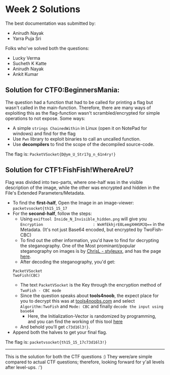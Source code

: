 # Week 2 Solutions

The best documentation was submitted by:
- Anirudh Nayak
- Yarra Puja Sri

Folks who've solved both the questions:
- Lucky Verma
- Sucheth K Katte
- Anirudh Nayak
- Ankit Kumar

## Solution for CTF0:BeginnersMania:
The question had a function that had to be called for printing a flag but wasn't called in the main-function. Therefore, there are many ways of exploiting this as the flag-function wasn't scrambled/encrypted for simple operations to not expose. Some ways:
- A simple `strings ChainedWithin` in Linux (open it on NotePad for windows) and find for the flag
- Use `Pwn` library to exploit binaries to call an uncalled function.
- Use **decompilers** to find the scope of the decompiled source-code. 

The flag is: `PacketVSocket{D@ym_U_Str17g_n_61n4ry!}`

## Solution for CTF1:FishFish!WhereAreU?
Flag was divided into two-parts, where one-half was in the visible description of the image, while the other was encrypted and hidden in the File's Extended Parameters/Metadata.
- To find the **first-half**, Open the Image in an image-viewer: `packetvsocket{th15_15_17`
- For the **second-half**, follow the steps:
    - Using `exiftool Inside_N_Invisible_hidden.png` will give you `Encryption                      : WxHfEkhjrE0LemgXHHSMJQ==` in the Metadata. (It's not just Base64 encoded, but encrypted by TwoFish-CBC)
    - To find out the other information, you'd have to find for decrypting the steganography. One of the Most prominant/popular steganography on images is by [ChrisL - styleuxx](github.com/stylesuxx/steganography), and has the page [here](stylesuxx.github.io/steganography/).
    - After decoding the steganography, you'd get:
    ```text
    PacketVSocket
    TwoFish(CBC)
    ```
    - The text `PacketVSocket` is the Key through the encryption method of `TwoFish - CBC mode`
    - Since the question speaks about **tools4noob**, the expect place for you to decrypt this was at [tools4noobs.com](https://www.tools4noobs.com/online_tools/decrypt/) and select `Algorithm:TwoFish` and `Mode: CBC` and finally `decode the input using base64`
        - Here, the Initialization-Vector is randomized by programming, and you can find the working of this tool [here](https://www.php.net/manual/en/function.mcrypt-encrypt.php)
    - And behold you'll get `c73d16l3!}`.
- Append both the halves to get your final flag.

The flag is: `packetvsocket{th15_15_17c73d16l3!}`

---

This is the solution for both the CTF questions :) They were/are simple compared to actual CTF questions; therefore, looking forward for y'all levels after level-ups. :')
